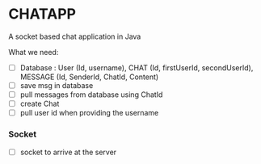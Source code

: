 # CHATAPP
A socket based chat application in Java


What we need: 
- [ ] Database : User (Id, username), CHAT (Id, firstUserId, secondUserId), MESSAGE (Id, SenderId, ChatId, Content)
- [ ] save msg in database
- [ ] pull messages from database using ChatId
- [ ] create Chat
- [ ] pull user id when providing the username

### Socket
- [ ] socket to arrive at the server
